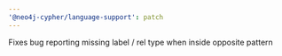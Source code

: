 ```yaml
---
'@neo4j-cypher/language-support': patch
---
```


Fixes bug reporting missing label / rel type when inside opposite pattern
